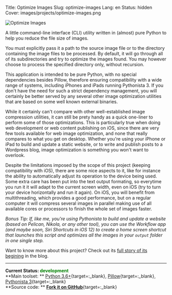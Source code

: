 Title: Optimize Images
Slug: optimize-images
Lang: en
Status: hidden
Cover: images/projects/optimize-images.png

![Optimize Images]({static}/images/projects/optimize-images.svg)

A little command-line interface (CLI) utility written in (almost) pure Python to help you reduce the file size of images.

You must explicitly pass it a path to the source image file or to the directory containing the image files to be processed. By default, it will go through all of its subdirectories and try to optimize the images found. You may however choose to process the specified directory only, without recursion.

This application is intended to be pure Python, with no special dependencies besides Pillow, therefore ensuring compatibility with a wide range of systems, including iPhones and iPads running Pythonista 3. If you don't have the need for such a strict dependency management, you will certainly be better served by any several other image optimization utilities that are based on some well known external binaries.

While it certainly can't compare with other well-established image compression utilities, it can still  be prety handy as a quick one-liner to perform some of those optimizations. This is particularly true when doing web development or web content publishing on iOS, since there are very few tools available for web image optimization, and none that really compares to what you get on desktop. Whether you're using your iPhone or iPad to build and update a static website, or to write and publish posts to a Wordpress blog, image optimization is something you won't want to overlook.

Despite the limitations imposed by the scope of this project (keeping compatibility with iOS), there are some nice aspects to it, like for instance the ability to automatically adjust its operation to the device being used. Some extra care has been put into the text output formating, so everytime you run it it will adapt to the current screen width, even on iOS (try to turn your device horizontally and run it again). On iOS, you will benefit from multithreading, which provides a good performance, but on a regular computer it will compress several images in parallel making use of all available cores or processors to finish the whole set of images faster.

*Bonus Tip: If, like me, you're using Pythonista to build and update a website (based on Pelican, Nikola, or any other tool), you can use the Workflow app (and maybe soon, Siri Shortcuts in iOS 12) to create a home screen shortcut that launches this script and optimizes all the images in your `output` folder in one single step.*


Want to know more about this project? Check out its [full story of its begining]({filename}/articles/2018/2018-06-15_new_python_project_optimize-images.md)  in the blog.

___

**Current Status: <span style="color:green">development</span>**  
**Main toolset: ** [Python 3.6+](https://www.python.org){target=:_blank}, [Pillow](http://python-pillow.org/){target=:_blank}, [Pythonista 3](http://omz-software.com/pythonista/){target=:_blank}    
**Source code: ** [**Fork it on GitHub**](https://github.com/victordomingos/optimize-images){target=:_blank}

